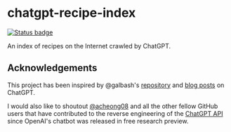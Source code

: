 # chatgpt-recipe-index

[![Status badge](https://img.shields.io/badge/status-alpha-green.svg)](https://shields.io/)

An index of recipes on the Internet crawled by ChatGPT.

## Acknowledgements

This project has been inspired by @galbash's [repository](https://github.com/galbash/drinkindex) and [blog posts](https://betterprogramming.pub/how-chatgpt-got-me-drunk-614d72d37f6f) on ChatGPT.

I would also like to shoutout [@acheong08](https://github.com/acheong08) and all the other fellow GitHub users that have contributed to the reverse engineering of the [ChatGPT API](https://github.com/acheong08/ChatGPT) since OpenAI's chatbot was released in free research preview.
